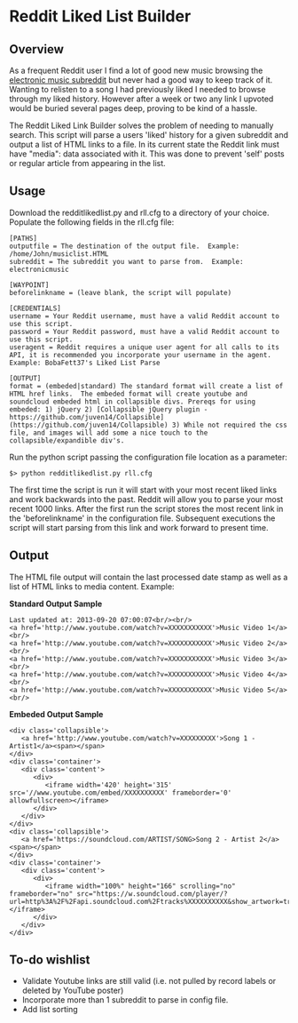 Reddit Liked List Builder
=========================

Overview
--------
As a frequent Reddit user I find a lot of good new music browsing the [electronic music subreddit](http://www.reddit.com/r/electronicmusic) but never had a good way to keep track of it.  Wanting to relisten to a song I had previously liked I needed to browse through my liked history.  However after a week or two any link I upvoted would be buried several pages deep, proving to be kind of a hassle.  

The Reddit Liked Link Builder solves the problem of needing to manually search.  This script will parse a users 'liked' history for a given subreddit and output a list of HTML links to a file.  In its current state the Reddit link must have "media": data associated with it.  This was done to prevent 'self' posts or regular article from appearing in the list.

Usage
-----
 Download the redditlikedlist.py and rll.cfg to a directory of your choice.  
 Populate the following fields in the rll.cfg file:

    [PATHS]  
    outputfile = The destination of the output file.  Example: /home/John/musiclist.HTML  
    subreddit = The subreddit you want to parse from.  Example: electronicmusic  
    
    [WAYPOINT]  
    beforelinkname = (leave blank, the script will populate)  
    
    [CREDENTIALS]  
    username = Your Reddit username, must have a valid Reddit account to use this script.  
    password = Your Reddit password, must have a valid Reddit account to use this script.  
    useragent = Reddit requires a unique user agent for all calls to its API, it is recommended you incorporate your username in the agent.  Example: BobaFett37's Liked List Parse  
    
    [OUTPUT]  
    format = (embeded|standard) The standard format will create a list of HTML href links.  The embeded format will create youtube and soundcloud embeded html in collapsible divs. Prereqs for using embeded: 1) jQuery 2) [Collapsible jQuery plugin - https://github.com/juven14/Collapsible](https://github.com/juven14/Collapsible) 3) While not required the css file, and images will add some a nice touch to the collapsible/expandible div's.   


 Run the python script passing the configuration file location as a parameter:

    $> python redditlikedlist.py rll.cfg

The first time the script is run it will start with your most recent liked links and work backwards into the past.  Reddit will allow you to parse your most recent 1000 links.  After the first run the script stores the most recent link in the 'beforelinkname' in the configuration file.  Subsequent executions the script will start parsing from this link and work forward to present time.

Output
------

The HTML file output will contain the last processed date stamp as well as a list of HTML links to media content.  Example:

**Standard Output Sample**

    Last updated at: 2013-09-20 07:00:07<br/><br/>
    <a href='http://www.youtube.com/watch?v=XXXXXXXXXXX'>Music Video 1</a><br/>
    <a href='http://www.youtube.com/watch?v=XXXXXXXXXXX'>Music Video 2</a><br/>
    <a href='http://www.youtube.com/watch?v=XXXXXXXXXXX'>Music Video 3</a><br/>
    <a href='http://www.youtube.com/watch?v=XXXXXXXXXXX'>Music Video 4</a><br/>
    <a href='http://www.youtube.com/watch?v=XXXXXXXXXXX'>Music Video 5</a><br/>

**Embeded Output Sample**

    <div class='collapsible'>
       <a href='http://www.youtube.com/watch?v=XXXXXXXXX'>Song 1 - Artist1</a><span></span>
    </div>
    <div class='container'>
       <div class='content'>
          <div>
             <iframe width='420' height='315' src='//www.youtube.com/embed/XXXXXXXXXX' frameborder='0' allowfullscreen></iframe>
          </div>
       </div>
    </div>
    <div class='collapsible'>
       <a href='https://soundcloud.com/ARTIST/SONG>Song 2 - Artist 2</a><span></span>
    </div>
    <div class='container'>
       <div class='content'>
          <div>
             <iframe width="100%" height="166" scrolling="no" frameborder="no" src="https://w.soundcloud.com/player/?url=http%3A%2F%2Fapi.soundcloud.com%2Ftracks%XXXXXXXXXX&show_artwork=true"></iframe>
          </div>
       </div>
    </div>


To-do wishlist
---------------
- Validate Youtube links are still valid (i.e. not pulled by record labels or deleted by YouTube poster)
- Incorporate more than 1 subreddit to parse in config file.
- Add list sorting
